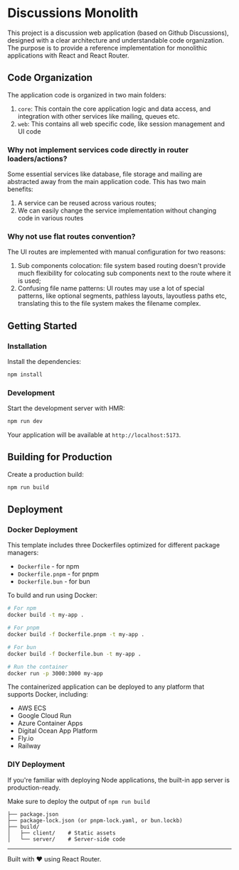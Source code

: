 # Discussions Monolith

This project is a discussion web application (based on Github Discussions), designed with a clear architecture and understandable code organization.
The purpose is to provide a reference implementation for monolithic applications with React and React Router.

## Code Organization

The application code is organized in two main folders:

1. `core`: This contain the core application logic and data access, and integration with other services like mailing, queues etc.
2. `web`: This contains all web specific code, like session management and UI code

### Why not implement services code directly in router loaders/actions?

Some essential services like database, file storage and mailing are abstracted away from the main application code. This has two main benefits:

1. A service can be reused across various routes;
2. We can easily change the service implementation without changing code in various routes

### Why not use flat routes convention?

The UI routes are implemented with manual configuration for two reasons:

1. Sub components colocation: file system based routing doesn't provide much flexibility for colocating sub components next to the route where it is used;
2. Confusing file name patterns: UI routes may use a lot of special patterns, like optional segments, pathless layouts, layoutless paths etc, translating this to the file system makes the filename complex.

## Getting Started

### Installation

Install the dependencies:

```bash
npm install
```

### Development

Start the development server with HMR:

```bash
npm run dev
```

Your application will be available at `http://localhost:5173`.

## Building for Production

Create a production build:

```bash
npm run build
```

## Deployment

### Docker Deployment

This template includes three Dockerfiles optimized for different package managers:

- `Dockerfile` - for npm
- `Dockerfile.pnpm` - for pnpm
- `Dockerfile.bun` - for bun

To build and run using Docker:

```bash
# For npm
docker build -t my-app .

# For pnpm
docker build -f Dockerfile.pnpm -t my-app .

# For bun
docker build -f Dockerfile.bun -t my-app .

# Run the container
docker run -p 3000:3000 my-app
```

The containerized application can be deployed to any platform that supports Docker, including:

- AWS ECS
- Google Cloud Run
- Azure Container Apps
- Digital Ocean App Platform
- Fly.io
- Railway

### DIY Deployment

If you're familiar with deploying Node applications, the built-in app server is production-ready.

Make sure to deploy the output of `npm run build`

```
├── package.json
├── package-lock.json (or pnpm-lock.yaml, or bun.lockb)
├── build/
│   ├── client/    # Static assets
│   └── server/    # Server-side code
```

---

Built with ❤️ using React Router.
